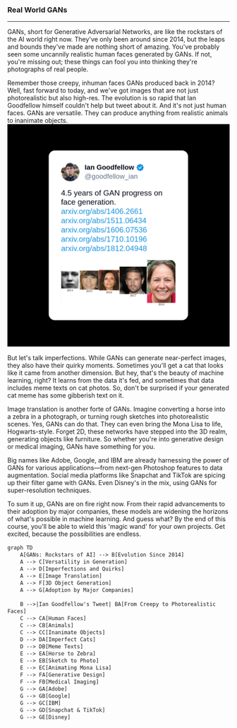 ### Real World GANs
---

GANs, short for Generative Adversarial Networks, are like the rockstars of the AI world right now. They've only been around since 2014, but the leaps and bounds they've made are nothing short of amazing. You've probably seen some uncannily realistic human faces generated by GANs. If not, you're missing out; these things can fool you into thinking they're photographs of real people.

Remember those creepy, inhuman faces GANs produced back in 2014? Well, fast forward to today, and we've got images that are not just photorealistic but also high-res. The evolution is so rapid that Ian Goodfellow himself couldn't help but tweet about it. And it's not just human faces. GANs are versatile. They can produce anything from realistic animals to inanimate objects.
![](/1_basic_gans/1_intro/goodfellow.png)

But let's talk imperfections. While GANs can generate near-perfect images, they also have their quirky moments. Sometimes you'll get a cat that looks like it came from another dimension. But hey, that's the beauty of machine learning, right? It learns from the data it's fed, and sometimes that data includes meme texts on cat photos. So, don't be surprised if your generated cat meme has some gibberish text on it.

Image translation is another forte of GANs. Imagine converting a horse into a zebra in a photograph, or turning rough sketches into photorealistic scenes. Yes, GANs can do that. They can even bring the Mona Lisa to life, Hogwarts-style. Forget 2D, these networks have stepped into the 3D realm, generating objects like furniture. So whether you're into generative design or medical imaging, GANs have something for you.

Big names like Adobe, Google, and IBM are already harnessing the power of GANs for various applications—from next-gen Photoshop features to data augmentation. Social media platforms like Snapchat and TikTok are spicing up their filter game with GANs. Even Disney's in the mix, using GANs for super-resolution techniques.

To sum it up, GANs are on fire right now. From their rapid advancements to their adoption by major companies, these models are widening the horizons of what's possible in machine learning. And guess what? By the end of this course, you'll be able to wield this 'magic wand' for your own projects. Get excited, because the possibilities are endless.

```mermaid
graph TD
    A[GANs: Rockstars of AI] --> B[Evolution Since 2014]
    A --> C[Versatility in Generation]
    A --> D[Imperfections and Quirks]
    A --> E[Image Translation]
    A --> F[3D Object Generation]
    A --> G[Adoption by Major Companies]
    
    B -->|Ian Goodfellow's Tweet| BA[From Creepy to Photorealistic Faces]
    C --> CA[Human Faces]
    C --> CB[Animals]
    C --> CC[Inanimate Objects]
    D --> DA[Imperfect Cats]
    D --> DB[Meme Texts]
    E --> EA[Horse to Zebra]
    E --> EB[Sketch to Photo]
    E --> EC[Animating Mona Lisa]
    F --> FA[Generative Design]
    F --> FB[Medical Imaging]
    G --> GA[Adobe]
    G --> GB[Google]
    G --> GC[IBM]
    G --> GD[Snapchat & TikTok]
    G --> GE[Disney]

```